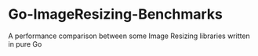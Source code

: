 # Go-ImageResizing-Benchmarks
A performance comparison between some Image Resizing libraries written in pure Go
